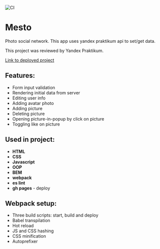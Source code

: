 ![CI](https://github.com/DmitryForsilov/mesto/workflows/CI/badge.svg)

# Mesto

Photo social network. This app uses yandex praktikum api to set/get data.

This project was reviewed by Yandex Praktikum.

[Link to deployed project](https://dmitryforsilov.github.io/mesto)

## Features:
- Form input validation
- Rendering initial data from server
- Editing user info
- Adding avatar photo
- Adding picture
- Deleting picture
- Opening picture-in-popup by click on picture
- Toggling like on picture

## Used in project:
- **HTML**
- **CSS**
- **Javascript**
- **OOP**
- **BEM**
- **webpack**
- **es lint**
- **gh pages** - deploy

## Webpack setup:
- Three build scripts: start, build and deploy
- Babel transpilation
- Hot reload
- JS and CSS hashing
- CSS minification
- Autoprefixer
